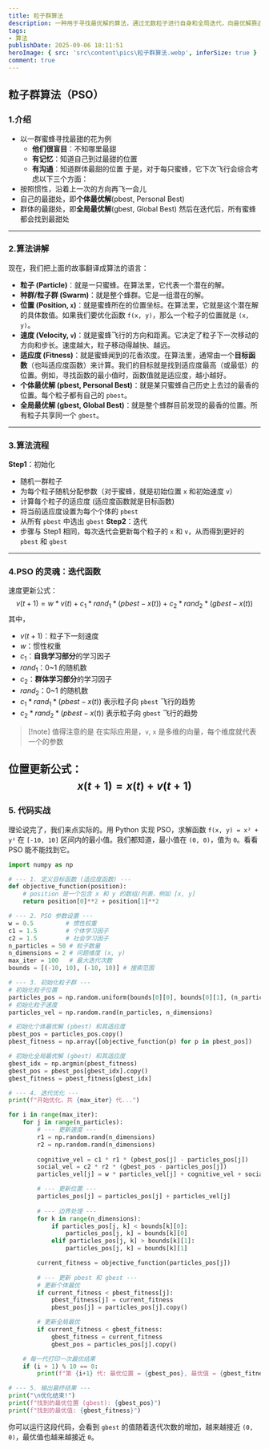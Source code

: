 ```yaml
---
title: 粒子群算法
description: 一种用于寻找最优解的算法，通过无数粒子进行自身和全局迭代，向最优解靠近
tags:
- 算法
publishDate: 2025-09-06 18:11:51
heroImage: { src: 'src\content\pics\粒子群算法.webp', inferSize: true }
comment: true
---
```


## 粒子群算法（PSO）
### 1.介绍
- 以一群蜜蜂寻找最甜的花为例
	- **他们很盲目**：不知哪里最甜
	- **有记忆**：知道自己到过最甜的位置
	- **有沟通**：知道群体最甜的位置
于是，对于每只蜜蜂，它下次飞行会综合考虑以下三个方面：
- 按照惯性，沿着上一次的方向再飞一会儿
- 自己的最甜处，即**个体最优解**(pbest, Personal Best) 
- 群体的最甜处，即**全局最优解**(gbest, Global Best)
然后在迭代后，所有蜜蜂都会找到最甜处
---
### 2.算法讲解
现在，我们把上面的故事翻译成算法的语言：

*   **粒子 (Particle)**：就是一只蜜蜂。在算法里，它代表一个潜在的解。
*   **种群/粒子群 (Swarm)**：就是整个蜂群。它是一组潜在的解。
*   **位置 (Position, `x`)**：就是蜜蜂所在的位置坐标。在算法里，它就是这个潜在解的具体数值。如果我们要优化函数 `f(x, y)`，那么一个粒子的位置就是 `(x, y)`。
*   **速度 (Velocity, `v`)**：就是蜜蜂飞行的方向和距离。它决定了粒子下一次移动的方向和步长。速度越大，粒子移动得越快、越远。
*   **适应度 (Fitness)**：就是蜜蜂闻到的花香浓度。在算法里，通常由一个**目标函数**（也叫适应度函数）来计算。我们的目标就是找到适应度最高（或最低）的位置。例如，寻找函数的最小值时，函数值就是适应度，越小越好。
*   **个体最优解 (pbest, Personal Best)**：就是某只蜜蜂自己历史上去过的最香的位置。每个粒子都有自己的 `pbest`。
*   **全局最优解 (gbest, Global Best)**：就是整个蜂群目前发现的最香的位置。所有粒子共享同一个 `gbest`。
---
### 3.算法流程

**Step1**：初始化
- 随机一群粒子
- 为每个粒子随机分配参数（对于蜜蜂，就是初始位置 `x` 和初始速度 `v`）
- 计算每个粒子的适应度 (适应度函数就是目标函数)
- 将当前适应度设置为每个个体的 `pbest`
- 从所有 `pbest` 中选出 `gbest`
**Step2**：迭代
- 步骤与 Step1 相同，每次迭代会更新每个粒子的 `x` 和 `v`，从而得到更好的 `pbest` 和 `gbest`
---
### 4.PSO 的灵魂：迭代函数
速度更新公式：
$$
v(t+1)=w*v(t)+c_1*rand_1*(pbest-x(t))+c_2*rand_2*(gbest-x(t))
$$
其中，
- $v(t+1)$：粒子下一刻速度
- $w$：惯性权重
- $c_1$：**自我学习部分**的学习因子
- $rand_1$：0~1 的随机数
- $c_2$：**群体学习部分**的学习因子
- $rand_2$：0~1 的随机数
- $c_1*rand_1*(pbest-x(t))$ 表示粒子向 `pbest` 飞行的趋势
- $c_2*rand_2*(pbest-x(t))$ 表示粒子向 `gbest` 飞行的趋势
> [!note] 值得注意的是
> 在实际应用是，`v`, `x` 是多维的向量，每个维度就代表一个的参数

位置更新公式：
$$
x(t+1)=x(t)+v(t+1)
$$
---
### 5. 代码实战
理论说完了，我们来点实际的。用 Python 实现 PSO，求解函数 `f(x, y) = x² + y²` 在 `[-10, 10]` 区间内的最小值。我们都知道，最小值在 `(0, 0)`，值为 `0`。看看 PSO 能不能找到它。

```python
import numpy as np

# --- 1. 定义目标函数 (适应度函数) ---
def objective_function(position):
    # position 是一个包含 x 和 y 的数组/列表，例如 [x, y]
    return position[0]**2 + position[1]**2

# --- 2. PSO 参数设置 ---
w = 0.5         # 惯性权重
c1 = 1.5        # 个体学习因子
c2 = 1.5        # 社会学习因子
n_particles = 50 # 粒子数量
n_dimensions = 2 # 问题维度 (x, y)
max_iter = 100   # 最大迭代次数
bounds = [(-10, 10), (-10, 10)] # 搜索范围

# --- 3. 初始化粒子群 ---
# 初始化粒子位置
particles_pos = np.random.uniform(bounds[0][0], bounds[0][1], (n_particles, n_dimensions))
# 初始化粒子速度
particles_vel = np.random.rand(n_particles, n_dimensions)

# 初始化个体最优解 (pbest) 和其适应度
pbest_pos = particles_pos.copy()
pbest_fitness = np.array([objective_function(p) for p in pbest_pos])

# 初始化全局最优解 (gbest) 和其适应度
gbest_idx = np.argmin(pbest_fitness)
gbest_pos = pbest_pos[gbest_idx].copy()
gbest_fitness = pbest_fitness[gbest_idx]

# --- 4. 迭代优化 ---
print(f"开始优化，共 {max_iter} 代...")

for i in range(max_iter):
    for j in range(n_particles):
        # --- 更新速度 ---
        r1 = np.random.rand(n_dimensions)
        r2 = np.random.rand(n_dimensions)
        
        cognitive_vel = c1 * r1 * (pbest_pos[j] - particles_pos[j])
        social_vel = c2 * r2 * (gbest_pos - particles_pos[j])
        particles_vel[j] = w * particles_vel[j] + cognitive_vel + social_vel

        # --- 更新位置 ---
        particles_pos[j] = particles_pos[j] + particles_vel[j]
        
        # --- 边界处理 ---
        for k in range(n_dimensions):
            if particles_pos[j, k] < bounds[k][0]:
                particles_pos[j, k] = bounds[k][0]
            elif particles_pos[j, k] > bounds[k][1]:
                particles_pos[j, k] = bounds[k][1]

        current_fitness = objective_function(particles_pos[j])
        
        # --- 更新 pbest 和 gbest ---
        # 更新个体最优
        if current_fitness < pbest_fitness[j]:
            pbest_fitness[j] = current_fitness
            pbest_pos[j] = particles_pos[j].copy()

        # 更新全局最优
        if current_fitness < gbest_fitness:
            gbest_fitness = current_fitness
            gbest_pos = particles_pos[j].copy()

    # 每一代打印一次最优结果
    if (i + 1) % 10 == 0:
        print(f"第 {i+1} 代: 最优位置 = {gbest_pos}, 最优值 = {gbest_fitness:.6f}")

# --- 5. 输出最终结果 ---
print("\n优化结束!")
print(f"找到的最优位置 (gbest): {gbest_pos}")
print(f"找到的最优值: {gbest_fitness}")
```

你可以运行这段代码，会看到 `gbest` 的值随着迭代次数的增加，越来越接近 `(0, 0)`，最优值也越来越接近 `0`。
